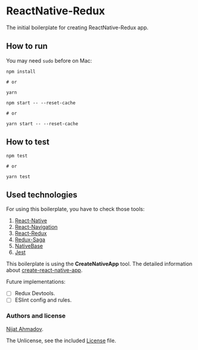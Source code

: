 # ReactNative-Redux

The initial boilerplate for creating ReactNative-Redux app.

## How to run

You may need `sudo` before on Mac:

```
npm install

# or

yarn
```

```
npm start -- --reset-cache

# or

yarn start -- --reset-cache
```

## How to test

```
npm test

# or

yarn test
```

## Used technologies
For using this boilerplate, you have to check those tools:
1. [React-Native](https://facebook.github.io/react-native/)
1. [React-Navigation](https://github.com/react-community/react-navigation)
1. [React-Redux](https://github.com/reactjs/react-redux)
1. [Redux-Saga](https://github.com/redux-saga/redux-saga)
1. [NativeBase](https://github.com/GeekyAnts/NativeBase)
1. [Jest](https://facebook.github.io/jest/)

This boilerplate is using the __CreateNativeApp__ tool. The detailed information about [create-react-native-app](https://github.com/Nijat13/reactNative-redux/blob/master/crnapp.md).

Future implementations:

- [ ] Redux Devtools.
- [ ] ESlint config and rules.

### Authors and license ###
[Nijat Ahmadov](https://github.com/Nijat13).

The Unlicense, see the included [License](LICENSE) file.
